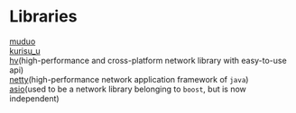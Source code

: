 # Libraries
[muduo](https://github.com/chenshuo/muduo)  
[kurisu_u](https://github.com/fmtlib/fmt)  
[hv](https://github.com/ithewei/libhv)(high-performance and cross-platform network library with easy-to-use api)  
[netty](https://github.com/netty/netty)(high-performance network application framework of `java`)  
[asio](https://github.com/fmtlib/fmt)(used to be a network library belonging to `boost`, but is now independent)  